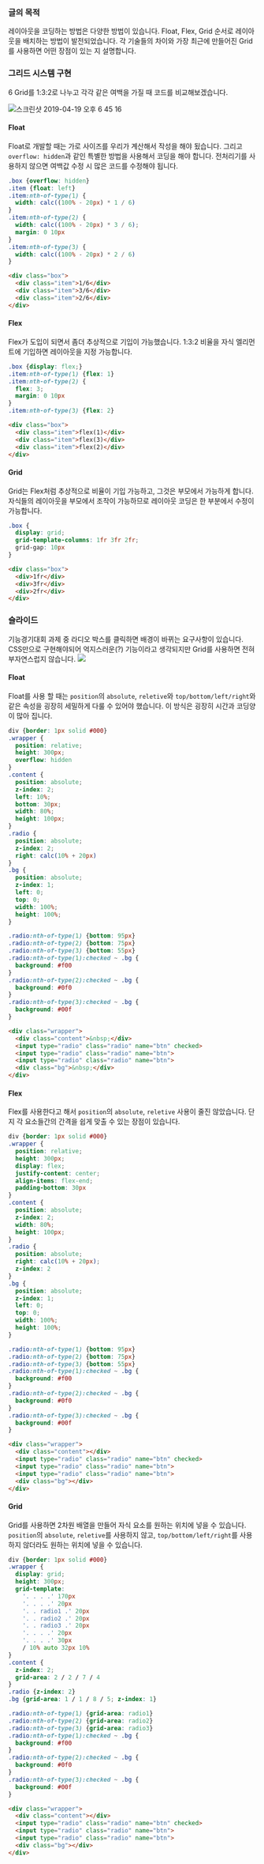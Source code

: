 ### 글의 목적
레이아웃을 코딩하는 방법은 다양한 방법이 있습니다. Float, Flex, Grid 순서로 레이아웃을 배치하는 방법이 발전되었습니다.
각 기술들의 차이와 가장 최근에 만들어진 Grid를 사용하면 어떤 장점이 있는 지 설명합니다.

### 그리드 시스템 구현
6 Grid를 1:3:2로 나누고 각각 같은 여백을 가질 때 코드를 비교해보겠습니다.

![스크린샷 2019-04-19 오후 6 45 16](https://user-images.githubusercontent.com/17817719/56418908-714cf080-62d3-11e9-9e57-fdc5bd1e1a4f.png)

#### Float
Float로 개발할 때는 가로 사이즈를 우리가 계산해서 작성을 해야 됬습니다. 그리고 `overflow: hidden`과 같인 특별한 방법을 사용해서 코딩을 해야 합니다. 전처리기를 사용하지 않으면 여백값 수정 시 많은 코드를 수정해야 됩니다.

```css
.box {overflow: hidden}
.item {float: left}
.item:nth-of-type(1) {
  width: calc((100% - 20px) * 1 / 6)
}
.item:nth-of-type(2) {
  width: calc((100% - 20px) * 3 / 6);
  margin: 0 10px
}
.item:nth-of-type(3) {
  width: calc((100% - 20px) * 2 / 6)
}
```
```html
<div class="box">
  <div class="item">1/6</div>
  <div class="item">3/6</div>
  <div class="item">2/6</div>
</div>
```

#### Flex
Flex가 도입이 되면서 좀더 추상적으로 기입이 가능했습니다. 1:3:2 비율을 자식 엘리먼트에 기입하면 레이아웃을 지정 가능합니다.

```css
.box {display: flex;}
.item:nth-of-type(1) {flex: 1}
.item:nth-of-type(2) {
  flex: 3;
  margin: 0 10px
}
.item:nth-of-type(3) {flex: 2}
```
```html
<div class="box">
  <div class="item">flex(1)</div>
  <div class="item">flex(3)</div>
  <div class="item">flex(2)</div>
</div>
```
#### Grid
Grid는 Flex처럼 추상적으로 비율이 기입 가능하고, 그것은 부모에서 가능하게 합니다. 자식들의 레이아웃을 부모에서 조작이 가능하므로
레이아웃 코딩은 한 부분에서 수정이 가능합니다.

```css
.box {
  display: grid;
  grid-template-columns: 1fr 3fr 2fr;
  grid-gap: 10px
}
```
```html
<div class="box">
  <div>1fr</div>
  <div>3fr</div>
  <div>2fr</div>
</div>
```

### 슬라이드
기능경기대회 과제 중 라디오 박스를 클릭하면 배경이 바뀌는 요구사항이 있습니다. CSS만으로 구현해야되어 억지스러운(?) 기능이라고 생각되지만 Grid를 사용하면 전혀 부자연스럽지 않습니다.
![](https://user-images.githubusercontent.com/17817719/56421526-dd345680-62dd-11e9-8eb9-6983017959d3.png)

#### Float
Float를 사용 할 때는 `position`의 `absolute`, `reletive`와 `top/bottom/left/right`와 같은 속성을 굉장히 세밀하게 다룰 수 있어야 했습니다. 이 방식은 굉장히 시간과 코딩양이 많아 집니다.
```css
div {border: 1px solid #000}
.wrapper {
  position: relative;
  height: 300px;
  overflow: hidden
}
.content {
  position: absolute;
  z-index: 2;
  left: 10%;
  bottom: 30px;
  width: 80%;
  height: 100px;
}
.radio {
  position: absolute;
  z-index: 2;
  right: calc(10% + 20px)
}
.bg {
  position: absolute;
  z-index: 1;
  left: 0;
  top: 0;
  width: 100%;
  height: 100%;
}

.radio:nth-of-type(1) {bottom: 95px}
.radio:nth-of-type(2) {bottom: 75px}
.radio:nth-of-type(3) {bottom: 55px}
.radio:nth-of-type(1):checked ~ .bg {
  background: #f00
}
.radio:nth-of-type(2):checked ~ .bg {
  background: #0f0
}
.radio:nth-of-type(3):checked ~ .bg {
  background: #00f
}
```
```html
<div class="wrapper">
  <div class="content">&nbsp;</div>
  <input type="radio" class="radio" name="btn" checked>
  <input type="radio" class="radio" name="btn">
  <input type="radio" class="radio" name="btn">
  <div class="bg">&nbsp;</div>
</div>
```

#### Flex
Flex를 사용한다고 해서 `position`의 `absolute`, `reletive` 사용이 줄진 않았습니다. 단지 각 요소들간의 간격을 쉽게 맞출 수 있는 장점이 있습니다.

```css
div {border: 1px solid #000}
.wrapper {
  position: relative;
  height: 300px;
  display: flex;
  justify-content: center;
  align-items: flex-end;
  padding-bottom: 30px
}
.content {
  position: absolute;
  z-index: 2;
  width: 80%;
  height: 100px;
}
.radio {
  position: absolute;
  right: calc(10% + 20px);
  z-index: 2
}
.bg {
  position: absolute;
  z-index: 1;
  left: 0;
  top: 0;
  width: 100%;
  height: 100%;
}

.radio:nth-of-type(1) {bottom: 95px}
.radio:nth-of-type(2) {bottom: 75px}
.radio:nth-of-type(3) {bottom: 55px}
.radio:nth-of-type(1):checked ~ .bg {
  background: #f00
}
.radio:nth-of-type(2):checked ~ .bg {
  background: #0f0
}
.radio:nth-of-type(3):checked ~ .bg {
  background: #00f
}
```
```html
<div class="wrapper">
  <div class="content"></div>
  <input type="radio" class="radio" name="btn" checked>
  <input type="radio" class="radio" name="btn">
  <input type="radio" class="radio" name="btn">
  <div class="bg"></div>
</div>
```

#### Grid
Grid를 사용하면 2차원 배열을 만들어 자식 요소를 원하는 위치에 넣을 수 있습니다. `position`의 `absolute`, `reletive`를 사용하지 않고, `top/bottom/left/right`를 사용하지 않더라도 원하는 위치에 넣을 수 있습니다.

```css
div {border: 1px solid #000}
.wrapper {
  display: grid;
  height: 300px;
  grid-template:
    '. . . .' 170px
    '. . . .' 20px
    '. . radio1 .' 20px
    '. . radio2 .' 20px
    '. . radio3 .' 20px
    '. . . .' 20px
    '. . . .' 30px
    / 10% auto 32px 10%
}
.content {
  z-index: 2;
  grid-area: 2 / 2 / 7 / 4
}
.radio {z-index: 2}
.bg {grid-area: 1 / 1 / 8 / 5; z-index: 1}

.radio:nth-of-type(1) {grid-area: radio1}
.radio:nth-of-type(2) {grid-area: radio2}
.radio:nth-of-type(3) {grid-area: radio3}
.radio:nth-of-type(1):checked ~ .bg {
  background: #f00
}
.radio:nth-of-type(2):checked ~ .bg {
  background: #0f0
}
.radio:nth-of-type(3):checked ~ .bg {
  background: #00f
}
```
```html
<div class="wrapper">
  <div class="content"></div>
  <input type="radio" class="radio" name="btn" checked>
  <input type="radio" class="radio" name="btn">
  <input type="radio" class="radio" name="btn">
  <div class="bg"></div>
</div>
```